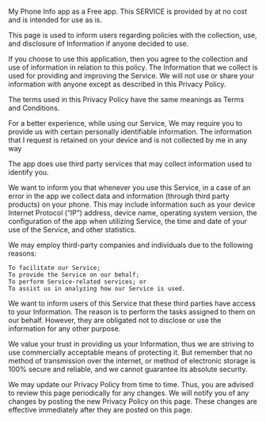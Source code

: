 My Phone Info app as a Free app. This SERVICE is provided by at no cost and is intended for use as is.

This page is used to inform users regarding policies with the collection, use, and disclosure of Information if anyone decided to use.

If you choose to use this application, then you agree to the collection and use of information in relation to this policy. The  Information that we collect is used for providing and improving the Service. We will not use or share your information with anyone except as described in this Privacy Policy.

The terms used in this Privacy Policy have the same meanings as Terms and Conditions.

For a better experience, while using our Service, We may require you to provide us with certain personally identifiable information. The information that I request is retained on your device and is not collected by me in any way

The app does use third party services that may collect information used to identify you.

We want to inform you that whenever you use this Service, in a case of an error in the app we collect data and information (through third party products) on your phone. This may include information such as your device Internet Protocol (“IP”) address, device name, operating system version, the configuration of the app when utilizing Service, the time and date of your use of the Service, and other statistics. 

We may employ third-party companies and individuals due to the following reasons:

    To facilitate our Service;
    To provide the Service on our behalf;
    To perform Service-related services; or
    To assist us in analyzing how our Service is used.

We want to inform users of this Service that these third parties have access to your Information. The reason is to perform the tasks assigned to them on our behalf. However, they are obligated not to disclose or use the information for any other purpose. 

We value your trust in providing us your Information, thus we are striving to use commercially acceptable means of protecting it. But remember that no method of transmission over the internet, or method of electronic storage is 100% secure and reliable, and we cannot guarantee its absolute security. 

We may update our Privacy Policy from time to time. Thus, you are advised to review this page periodically for any changes. We will notify you of any changes by posting the new Privacy Policy on this page. These changes are effective immediately after they are posted on this page. 
